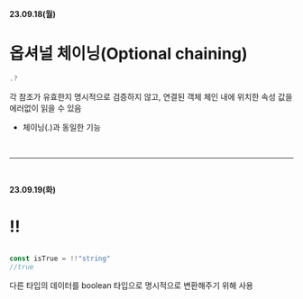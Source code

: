 **23.09.18(월)**
# 옵셔널 체이닝(Optional chaining)
```js
.?
```
각 참조가 유효한지 명시적으로 검증하지 않고, 연결된 객체 체인 내에 위치한 속성 값을 에러없이 읽을 수 있음
- 체이닝(.)과 동일한 기능

<br>
<hr>
<br>

**23.09.19(화)**
# !!

```js

const isTrue = !!"string"
//true

```
다른 타입의 데이터를 boolean 타입으로 명시적으로 변환해주기 위해 사용
